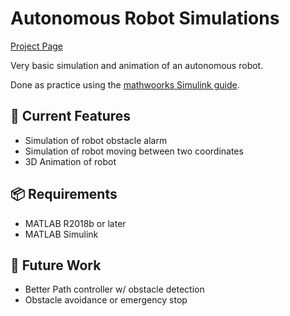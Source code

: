 # Autonomous Robot Simulations
[Project Page](https://jcchincheong-bb.github.io/projects/autonomous-robot-simulations/index/)

Very basic simulation and animation of an autonomous robot.

Done as practice using the [mathwoorks Simulink guide](https://de.mathworks.com/help/simulink/gs/system-definition-and-layout.html). 

## 🔧 Current Features
- Simulation of robot obstacle alarm
- Simulation of robot moving between two coordinates
- 3D Animation of robot

## 📦 Requirements
- MATLAB R2018b or later
- MATLAB Simulink

## 🚧 Future Work
- Better Path controller w/ obstacle detection
- Obstacle avoidance or emergency stop
